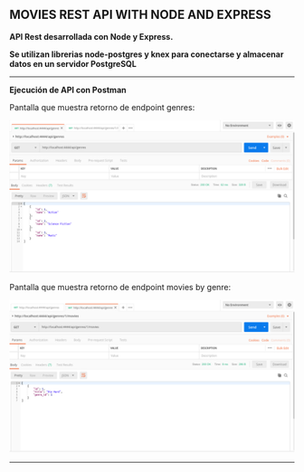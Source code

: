 MOVIES REST API WITH NODE AND EXPRESS
--------------------------------------------------------------------------------------------------------------------

**API Rest desarrollada con Node y Express.**

**Se utilizan librerias node-postgres y knex para conectarse y almacenar datos en un servidor PostgreSQL**

--------------------------------------------------------------------------------------------------------------------

**Ejecución de API con Postman**

Pantalla que muestra retorno de endpoint genres:

![Screenshot Genres](screenshots/postman_genres_get.png)

Pantalla que muestra retorno de endpoint movies by genre:

![Screenshot MoviesByGenre](screenshots/postman_movies_by_genre_get.png)

--------------------------------------------------------------------------------------------------------------------